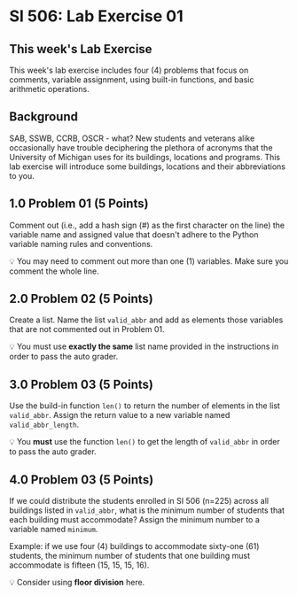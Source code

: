 # SI 506: Lab Exercise 01

## This week's Lab Exercise

This week's lab exercise includes four (4) problems that focus on comments, variable
assignment, using built-in functions, and basic arithmetic operations.

## Background

SAB, SSWB, CCRB, OSCR - what? New students and veterans alike occasionally have trouble
deciphering the plethora of acronyms that the University of Michigan uses for its buildings,
locations and programs. This lab exercise will introduce some buildings, locations and their
abbreviations to you.

## 1.0 Problem 01 (5 Points)

Comment out (i.e., add a hash sign (#) as the first character on the line) the variable name and
assigned value that doesn't adhere to the Python variable naming rules and conventions.

:bulb: You may need to comment out more than one (1) variables. Make sure you comment the whole
line.

## 2.0 Problem 02 (5 Points)

Create a list. Name the list `valid_abbr` and add as elements those variables that are not
commented out in Problem 01.

:bulb: You must use **exactly the same** list name provided in the instructions in order to pass
the auto grader.

## 3.0 Problem 03 (5 Points)

Use the build-in function `len()` to return the number of elements in the list `valid_abbr`. Assign
the return value to a new variable named `valid_abbr_length`.

:bulb: You __must__ use the function `len()` to get the length of `valid_abbr` in order to pass
the auto grader.

## 4.0 Problem 03 (5 Points)

If we could distribute the students enrolled in SI 506 (n=225) across all buildings listed in
`valid_abbr`, what is the minimum number of students that each building must accommodate? Assign the
minimum number to a variable named `minimum`.

Example: if we use four (4) buildings to accommodate sixty-one (61) students, the minimum number of
students that one building must accommodate is fifteen (15, 15, 15, 16).

:bulb: Consider using **floor division** here.
